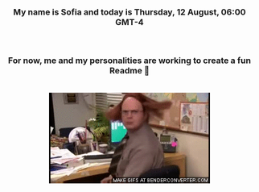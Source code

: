 


<div align="center">
<h3 >My name is Sofia and today is Thursday, 12 August, 06:00 GMT-4</h3><br>
<h3 >For now, me and my personalities are working to create a fun Readme 👋
</h3><br>
<img src='img/dwight.gif' alt='working...'/>
</div>
